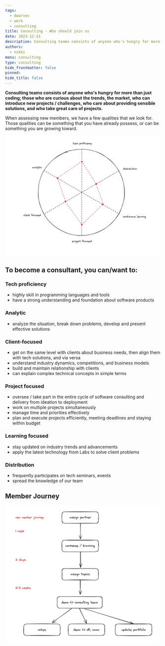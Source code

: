 ```yaml
---
tags:
  - dwarves
  - work
  - consulting
title: Consulting - Who should join us
date: 2023-12-21
description: Consulting teams consists of anyone who's hungry for more than just coding; those who are curious about the trends, the market, who can introduce new projects / challenges, who care about providing sensible solutions, and who take great care of projects.
authors:
  - nikki
menu: consulting
type: consulting
hide_frontmatter: false
pinned:
hide_title: false
---
```


**Consulting teams consists of anyone who's hungry for more than just coding; those who are curious about the trends, the market, who can introduce new projects / challenges, who care about providing sensible solutions, and who take great care of projects.**

When assessing new members, we have a few qualities that we look for. Those qualities can be something that you have already possess, or can be something you are growing toward.

![](assets/consulting---who-should-join-us-20231221144422875.webp)

## To become a consultant, you can/want to:
### Tech proficiency
- highly skill in programming languages and tools
- have a strong understanding and foundation about software products

### Analytic
- analyze the situation, break down problems, develop and present effective solutions

### Client-focused
- get on the same level with clients about business needs, then align them with tech solutions, and via versa
- understand industry dynamics, competitions, and business models
- build and maintain relationship with clients
- can explain complex technical concepts in simple terms

### Project focused
- oversee / take part in the entire cycle of software consulting and delivery from ideation to deployment
- work on multiple projects simultaneously
- manage time and priorities effectively
- plan and execute projects efficiently, meeting deadlines and staying within budget

### Learning focused
- stay updated on industry trends and advancements
- apply the latest technology from Labs to solve client problems

### Distribution
- frequently participates on tech seminars, events
- spread the knowledge of our team

## Member Journey
![](assets/consulting---who-should-join-us-20231221144430130.webp)

